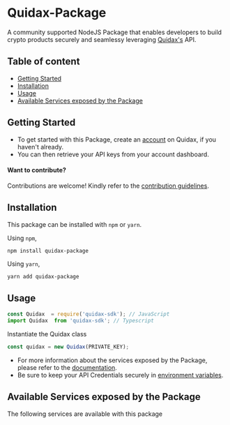 # Quidax-Package

A community supported NodeJS Package that enables developers to build crypto products securely and seamlessy leveraging [Quidax's](https://quidax.com/) API.

## Table of content

- [Getting Started](#getting-started)
- [Installation](#installation)
- [Usage](#usage)
- [Available Services exposed by the Package](#available-services-exposed-by-the-sdk)

## Getting Started

- To get started with this Package, create an [account](https://quidax.com/) on Quidax, if you haven't already.
- You can then retrieve your API keys from your account dashboard.

#### Want to contribute?

Contributions are welcome! Kindly refer to the [contribution guidelines](https://github.com/SilverC0de/Quidax-SDK/blob/main/CONTRIBUTING.md).

## Installation

This package can be installed with `npm` or `yarn`.

Using `npm`,

```
npm install quidax-package
```

Using `yarn`,

```bash
yarn add quidax-package
```

## Usage

```js
const Quidax  = require('quidax-sdk'); // JavaScript
import Quidax  from 'quidax-sdk'; // Typescript
```

Instantiate the Quidax class

```js
const quidax = new Quidax(PRIVATE_KEY);
```


- For more information about the services exposed by the Package, please refer to the [documentation](https://docs.quidax.com/reference/introduction-user-accounts).
- Be sure to keep your API Credentials securely in [environment variables](https://www.twilio.com/blog/working-with-environment-variables-in-node-js-html).

## Available Services exposed by the Package

The following services are available with this package
